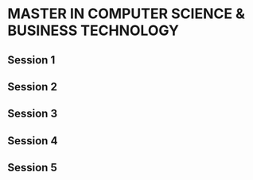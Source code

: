 # MASTER IN COMPUTER SCIENCE & BUSINESS TECHNOLOGY 

## Session 1


## Session 2

## Session 3

## Session 4

## Session 5


